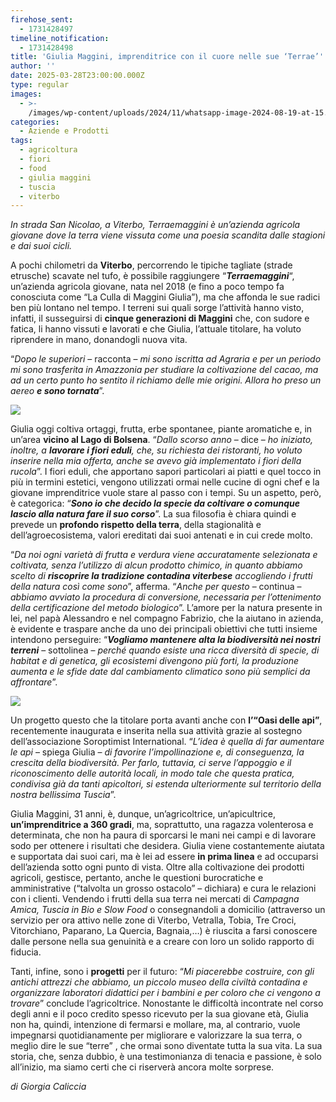 ```yaml
---
firehose_sent:
  - 1731428497
timeline_notification:
  - 1731428498
title: 'Giulia Maggini, imprenditrice con il cuore nelle sue ‘Terrae’'
author: ''
date: 2025-03-28T23:00:00.000Z
type: regular
images:
  - >-
    /images/wp-content/uploads/2024/11/whatsapp-image-2024-08-19-at-15.40.01.webp
categories:
  - Aziende e Prodotti
tags:
  - agricoltura
  - fiori
  - food
  - giulia maggini
  - tuscia
  - viterbo
---
```


*In strada San Nicolao, a Viterbo, Terraemaggini è un’azienda agricola giovane dove la terra viene vissuta come una poesia scandita dalle stagioni e dai suoi cicli.*

A pochi chilometri da **Viterbo**, percorrendo le tipiche tagliate (strade etrusche) scavate nel tufo, è possibile raggiungere “***Terraemaggini***“, un’azienda agricola giovane, nata nel 2018 (e fino a poco tempo fa conosciuta come “La Culla di Maggini Giulia”), ma che affonda le sue radici ben più lontano nel tempo. I terreni sui quali sorge l’attività hanno visto, infatti, il susseguirsi di **cinque generazioni di Maggini** che, con sudore e fatica, li hanno vissuti e lavorati e che Giulia, l’attuale titolare, ha voluto riprendere in mano, donandogli nuova vita.

“*Dopo le superiori* – racconta – *mi sono iscritta ad Agraria e per un periodo mi sono trasferita in Amazzonia per studiare la coltivazione del cacao, ma ad un certo punto ho sentito il richiamo delle mie origini. Allora ho preso un aereo **e sono tornata***”.

![](/images/wp-content/uploads/2024/11/unknown-1.webp)

Giulia oggi coltiva ortaggi, frutta, erbe spontanee, piante aromatiche e, in un’area **vicino al Lago di Bolsena**. “*Dallo scorso anno* – dice – *ho iniziato, inoltre, a **lavorare i fiori eduli**, che, su richiesta dei ristoranti, ho voluto inserire nella mia offerta, anche se avevo già implementato i fiori della rucola*”. I fiori eduli, che apportano sapori particolari ai piatti e quel tocco in più in termini estetici, vengono utilizzati ormai nelle cucine di ogni chef e la giovane imprenditrice vuole stare al passo con i tempi. Su un aspetto, però, è categorica: “***Sono io che decido la specie da coltivare o comunque lascio alla natura fare il suo corso***”. La sua filosofia è chiara quindi e prevede un **profondo rispetto della terra**, della stagionalità e dell’agroecosistema, valori ereditati dai suoi antenati e in cui crede molto.

“*Da noi ogni varietà di frutta e verdura viene accuratamente selezionata e coltivata, senza l’utilizzo di alcun prodotto chimico, in quanto abbiamo scelto di **riscoprire la tradizione contadina viterbese** accogliendo i frutti della natura così come sono*”, afferma. “*Anche per questo* – continua – *abbiamo avviato la procedura di conversione, necessaria per l’ottenimento della certificazione del metodo biologico*”. L’amore per la natura presente in lei, nel papà Alessandro e nel compagno Fabrizio, che la aiutano in azienda, è evidente e traspare anche da uno dei principali obiettivi che tutti insieme intendono perseguire: “***Vogliamo mantenere alta la biodiversità nei nostri terreni*** – sottolinea – *perché quando esiste una ricca diversità di specie, di habitat e di genetica, gli ecosistemi divengono più forti, la produzione aumenta e le sfide date dal cambiamento climatico sono più semplici da affrontare*”.

![](/images/wp-content/uploads/2024/11/unknown-2.webp)

Un progetto questo che la titolare porta avanti anche con **l’“Oasi delle api”**, recentemente inaugurata e inserita nella sua attività grazie al sostegno dell’associazione Soroptimist International. “*L’idea è quella di far aumentare le api* – spiega Giulia – *di favorire l’impollinazione e, di conseguenza, la crescita della biodiversità. Per farlo, tuttavia, ci serve l’appoggio e il riconoscimento delle autorità locali, in modo tale che questa pratica, condivisa già da tanti apicoltori, si estenda ulteriormente sul territorio della nostra bellissima Tuscia*”.

Giulia Maggini, 31 anni, è, dunque, un’agricoltrice, un’apicultrice, **un’imprenditrice a 360 gradi**, ma, soprattutto, una ragazza volenterosa e determinata, che non ha paura di sporcarsi le mani nei campi e di lavorare sodo per ottenere i risultati che desidera. Giulia viene costantemente aiutata e supportata dai suoi cari, ma è lei ad essere **in prima linea** e ad occuparsi dell’azienda sotto ogni punto di vista. Oltre alla coltivazione dei prodotti agricoli, gestisce, pertanto, anche le questioni burocratiche e amministrative (“talvolta un grosso ostacolo” – dichiara) e cura le relazioni con i clienti. Vendendo i frutti della sua terra nei mercati di *Campagna Amica, Tuscia in Bio e Slow Food* o consegnandoli a domicilio (attraverso un servizio per ora attivo nelle zone di Viterbo, Vetralla, Tobia, Tre Croci, Vitorchiano, Paparano, La Quercia, Bagnaia,…) è riuscita a farsi conoscere dalle persone nella sua genuinità e a creare con loro un solido rapporto di fiducia.

Tanti, infine, sono i **progetti** per il futuro: “*Mi piacerebbe costruire, con gli antichi attrezzi che abbiamo, un piccolo museo della civiltà contadina e organizzare laboratori didattici per i bambini e per coloro che ci vengono a trovare*” conclude l’agricoltrice. Nonostante le difficoltà incontrate nel corso degli anni e il poco credito spesso ricevuto per la sua giovane età, Giulia non ha, quindi, intenzione di fermarsi e mollare, ma, al contrario, vuole impegnarsi quotidianamente per migliorare e valorizzare la sua terra, o meglio dire le sue “terre” , che ormai sono diventate tutta la sua vita. La sua storia, che, senza dubbio, è una testimonianza di tenacia e passione, è solo all’inizio, ma siamo certi che ci riserverà ancora molte sorprese.

*di Giorgia Caliccia*
